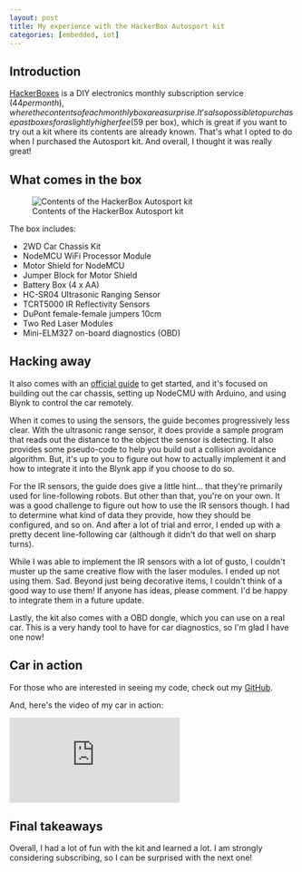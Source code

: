 ```yaml
---
layout: post
title: My experience with the HackerBox Autosport kit
categories: [embedded, iot]
---
```


## Introduction

[HackerBoxes](https://hackerboxes.com/) is a DIY electronics monthly subscription service ($44 per month), where the contents of each monthly box are a surprise. It's also possible to purchase past boxes for a slightly higher fee ($59 per box), which is great if you want to try out a kit where its contents are already known. That's what I opted to do when I purchased the Autosport kit. And overall, I thought it was really great!

## What comes in the box

<figure class="figure">
  <img class="figure-img img-fluid rounded" src="https://pbs.twimg.com/media/DDhtiQ6WAAA5fOb.jpg:large" alt="Contents of the HackerBox Autosport kit">
  <figcaption class="figure-caption text-center">Contents of the HackerBox Autosport kit</figcaption>
</figure>

The box includes:

* 2WD Car Chassis Kit
* NodeMCU WiFi Processor Module
* Motor Shield for NodeMCU
* Jumper Block for Motor Shield
* Battery Box (4 x AA)
* HC-SR04 Ultrasonic Ranging Sensor
* TCRT5000 IR Reflectivity Sensors
* DuPont female-female jumpers 10cm
* Two Red Laser Modules
* Mini-ELM327 on-board diagnostics (OBD)

## Hacking away

It also comes with an [official guide](https://www.instructables.com/id/HackerBoxes-0013-Autosport/) to get started, and it's focused on building out the car chassis, setting up NodeCMU with Arduino, and using Blynk to control the car remotely.

When it comes to using the sensors, the guide becomes progressively less clear. With the ultrasonic range sensor, it does provide a sample program that reads out the distance to the object the sensor is detecting. It also provides some pseudo-code to help you build out a collision avoidance algorithm. But, it's up to you to figure out how to actually implement it and how to integrate it into the Blynk app if you choose to do so.

For the IR sensors, the guide does give a little hint... that they're primarily used for line-following robots. But other than that, you're on your own. It was a good challenge to figure out how to use the IR sensors though. I had to determine what kind of data they provide, how they should be configured, and so on. And after a lot of trial and error, I ended up with a pretty decent line-following car (although it didn't do that well on sharp turns).

While I was able to implement the IR sensors with a lot of gusto, I couldn't muster up the same creative flow with the laser modules. I ended up not using them. Sad. Beyond just being decorative items, I couldn't think of a good way to use them! If anyone has ideas, please comment. I'd be happy to integrate them in a future update.

Lastly, the kit also comes with a OBD dongle, which you can use on a real car. This is a very handy tool to have for car diagnostics, so I'm glad I have one now!

## Car in action

For those who are interested in seeing my code, check out my [GitHub](https://github.com/estherjk/HackerBoxCar).

And, here's the video of my car in action:

<div class="mb-3">
  <div class="embed-responsive embed-responsive-16by9">
    <iframe class="embed-responsive-item" src="https://www.youtube.com/embed/K7Yosm08pu0" frameborder="0" allowfullscreen=""></iframe>
  </div>
</div>

## Final takeaways

Overall, I had a lot of fun with the kit and learned a lot. I am strongly considering subscribing, so I can be surprised with the next one!